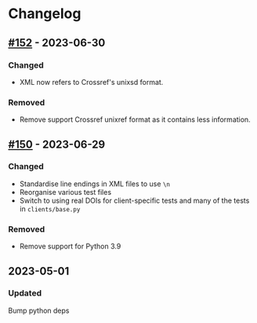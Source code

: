 # Changelog

## [#152](https://github.com/kbase/credit_engine/pull/152) - 2023-06-30

### Changed

- XML now refers to Crossref's unixsd format.

### Removed

- Remove support Crossref unixref format as it contains less information.


## [#150](https://github.com/kbase/credit_engine/pull/150) - 2023-06-29

### Changed

- Standardise line endings in XML files to use `\n`
- Reorganise various test files
- Switch to using real DOIs for client-specific tests and many of the tests in `clients/base.py`

### Removed

- Remove support for Python 3.9


## 2023-05-01

### Updated

Bump python deps
